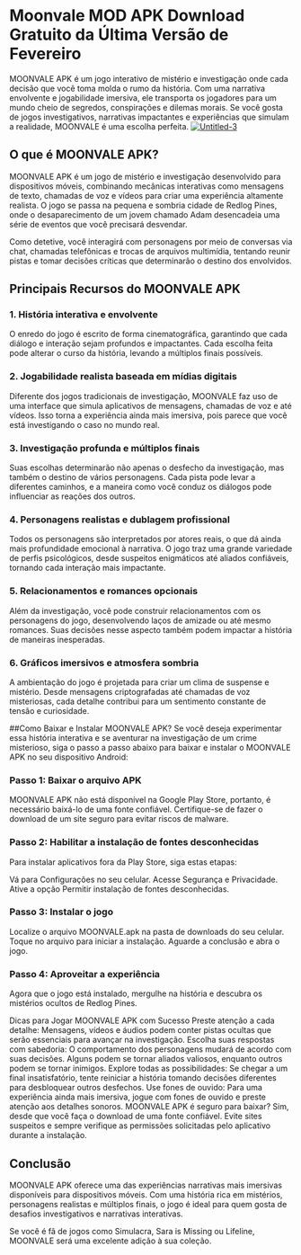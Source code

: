 # Moonvale MOD APK Download Gratuito da Última Versão de Fevereiro
MOONVALE APK é um jogo interativo de mistério e investigação onde cada decisão que você toma molda o rumo da história. Com uma narrativa envolvente e jogabilidade imersiva, ele transporta os jogadores para um mundo cheio de segredos, conspirações e dilemas morais. Se você gosta de jogos investigativos, narrativas impactantes e experiências que simulam a realidade, MOONVALE é uma escolha perfeita.
<a href="https://minecraft-apk.modilimitado.io/">![Untitled-3](https://github.com/user-attachments/assets/8a642009-5f65-487f-8dd5-c55769c57244)</a>


## O que é MOONVALE APK?
MOONVALE APK é um jogo de mistério e investigação desenvolvido para dispositivos móveis, combinando mecânicas interativas como mensagens de texto, chamadas de voz e vídeos para criar uma experiência altamente realista. O jogo se passa na pequena e sombria cidade de Redlog Pines, onde o desaparecimento de um jovem chamado Adam desencadeia uma série de eventos que você precisará desvendar.

Como detetive, você interagirá com personagens por meio de conversas via chat, chamadas telefônicas e trocas de arquivos multimídia, tentando reunir pistas e tomar decisões críticas que determinarão o destino dos envolvidos.

## Principais Recursos do MOONVALE APK
### 1. História interativa e envolvente
O enredo do jogo é escrito de forma cinematográfica, garantindo que cada diálogo e interação sejam profundos e impactantes. Cada escolha feita pode alterar o curso da história, levando a múltiplos finais possíveis.

### 2. Jogabilidade realista baseada em mídias digitais
Diferente dos jogos tradicionais de investigação, MOONVALE faz uso de uma interface que simula aplicativos de mensagens, chamadas de voz e até vídeos. Isso torna a experiência ainda mais imersiva, pois parece que você está investigando o caso no mundo real.

### 3. Investigação profunda e múltiplos finais
Suas escolhas determinarão não apenas o desfecho da investigação, mas também o destino de vários personagens. Cada pista pode levar a diferentes caminhos, e a maneira como você conduz os diálogos pode influenciar as reações dos outros.

### 4. Personagens realistas e dublagem profissional
Todos os personagens são interpretados por atores reais, o que dá ainda mais profundidade emocional à narrativa. O jogo traz uma grande variedade de perfis psicológicos, desde suspeitos enigmáticos até aliados confiáveis, tornando cada interação mais impactante.

### 5. Relacionamentos e romances opcionais
Além da investigação, você pode construir relacionamentos com os personagens do jogo, desenvolvendo laços de amizade ou até mesmo romances. Suas decisões nesse aspecto também podem impactar a história de maneiras inesperadas.

### 6. Gráficos imersivos e atmosfera sombria
A ambientação do jogo é projetada para criar um clima de suspense e mistério. Desde mensagens criptografadas até chamadas de voz misteriosas, cada detalhe contribui para um sentimento constante de tensão e curiosidade.

##Como Baixar e Instalar MOONVALE APK?
Se você deseja experimentar essa história interativa e se aventurar na investigação de um crime misterioso, siga o passo a passo abaixo para baixar e instalar o MOONVALE APK no seu dispositivo Android:

### Passo 1: Baixar o arquivo APK
MOONVALE APK não está disponível na Google Play Store, portanto, é necessário baixá-lo de uma fonte confiável. Certifique-se de fazer o download de um site seguro para evitar riscos de malware.

### Passo 2: Habilitar a instalação de fontes desconhecidas
Para instalar aplicativos fora da Play Store, siga estas etapas:

Vá para Configurações no seu celular.
Acesse Segurança e Privacidade.
Ative a opção Permitir instalação de fontes desconhecidas.
### Passo 3: Instalar o jogo
Localize o arquivo MOONVALE.apk na pasta de downloads do seu celular.
Toque no arquivo para iniciar a instalação.
Aguarde a conclusão e abra o jogo.
### Passo 4: Aproveitar a experiência
Agora que o jogo está instalado, mergulhe na história e descubra os mistérios ocultos de Redlog Pines.

Dicas para Jogar MOONVALE APK com Sucesso
Preste atenção a cada detalhe: Mensagens, vídeos e áudios podem conter pistas ocultas que serão essenciais para avançar na investigação.
Escolha suas respostas com sabedoria: O comportamento dos personagens mudará de acordo com suas decisões. Alguns podem se tornar aliados valiosos, enquanto outros podem se tornar inimigos.
Explore todas as possibilidades: Se chegar a um final insatisfatório, tente reiniciar a história tomando decisões diferentes para desbloquear outros desfechos.
Use fones de ouvido: Para uma experiência ainda mais imersiva, jogue com fones de ouvido e preste atenção aos detalhes sonoros.
MOONVALE APK é seguro para baixar?
Sim, desde que você faça o download de uma fonte confiável. Evite sites suspeitos e sempre verifique as permissões solicitadas pelo aplicativo durante a instalação.

## Conclusão
MOONVALE APK oferece uma das experiências narrativas mais imersivas disponíveis para dispositivos móveis. Com uma história rica em mistérios, personagens realistas e múltiplos finais, o jogo é ideal para quem gosta de desafios investigativos e narrativas interativas.

Se você é fã de jogos como Simulacra, Sara is Missing ou Lifeline, MOONVALE será uma excelente adição à sua coleção.
